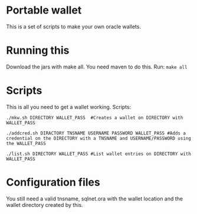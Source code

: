 # Portable wallet

This is a set of scripts to make your own oracle wallets.

# Running this

Download the jars with make all. You need maven to do this. Run:
`make all`

# Scripts

This is all you need to get a wallet working. Scripts:

`./mkw.sh DIRECTORY WALLET_PASS  #Creates a wallet on DIRECTORY with WALLET_PASS`

`./addcred.sh DIRACTORY TNSNAME USERNAME PASSWORD WALLET_PASS #Adds a credential on the DIRECTORY with a TNSNAME and USERNAME/PASSWORD using the WALLET_PASS`

`./list.sh DIRECTORY WALLET_PASS #List wallet entries on DIRECTORY with WALLET_PASS`

# Configuration files
You still need a valid tnsname, sqlnet.ora with the wallet location and the wallet directory created by this.
